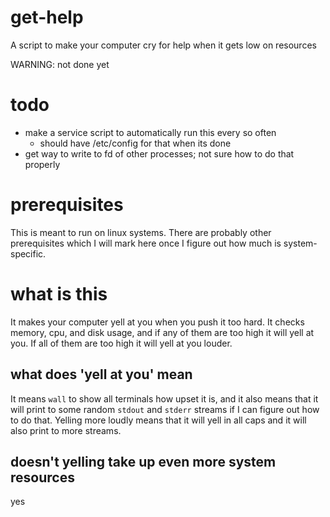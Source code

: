 # get-help
A script to make your computer cry for help when it gets low on resources

WARNING: not done yet

# todo
- make a service script to automatically run this every so often
  - should have /etc/config for that when its done
- get way to write to fd of other processes; not sure how to do that properly

# prerequisites
This is meant to run on linux systems. There are probably other prerequisites which I will
mark here once I figure out how much is system-specific.

# what is this
It makes your computer yell at you when you push it too hard. It checks memory, cpu, and disk usage,
and if any of them are too high it will yell at you. If all of them are too high it will yell at
you louder.

## what does 'yell at you' mean
It means `wall` to show all terminals how upset it is, and it also means that it will print to some
random `stdout` and `stderr` streams if I can figure out how to do that. Yelling more loudly means
that it will yell in all caps and it will also print to more streams.

## doesn't yelling take up even more system resources
yes